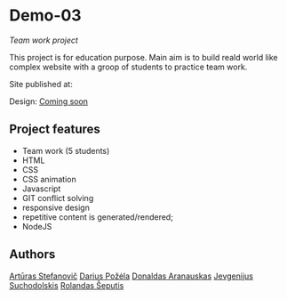 
# Demo-03

_Team work project_

This project is for education purpose. Main aim is to build reald world like complex website with a groop of students to practice team work.



Site published at: 

Design: [Coming soon](https://new-per.netlify.app/demo-3.html#)

## Project features
- Team work (5 students)
- HTML
- CSS
- CSS animation
- Javascript
- GIT conflict solving
- responsive design
- repetitive content is generated/rendered;
- NodeJS

## Authors

[Artūras Stefanovič](https://github.com/ReaLzyyy)
[Darius Požėla](https://github.com/DarPoz)
[Donaldas Aranauskas](https://github.com/Tester01024)
[Jevgenijus Suchodolskis](https://github.com/Mirfua)
[Rolandas Šeputis](https://github.com/kvadrantas)
